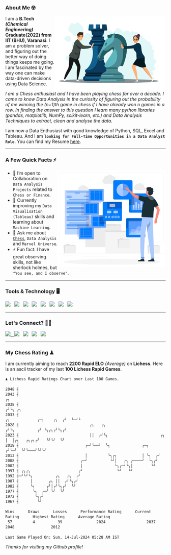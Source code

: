 ### About Me 🤓
<img align="right" alt="Coding" width="350" src="https://github.com/Laxman-Lakhan/Laxman-Lakhan/blob/master/Assets/Chess_Vector.jpg">   

I am a **B.Tech** _**(Chemical Engineering)**_ **Graduate(2022) from IIT (BHU), Varanasi**. I am a problem solver, and figuring out the better way of doing things keeps me going. I am fascinated by the way one can make data-driven decisions using Data Science. 

_I am a Chess enthusiast and I have been playing chess for over a decade. I came to know Data Analysis in the curiosity of figuring out the probability of me winning the (n+1)th game in chess if I have already won n games in a row. In finding the answer to this question I learn many python libraries (pandas, matplotlib, NumPy, scikit-learn, etc.) and Data Analysis Techniques to extract, clean and analyse the data._

I am now a Data Enthusiast with good knowledge of Python, SQL, Excel and Tableau. And I am **`looking for Full-Time Opportunities in a Data Analyst Role`**. You can find my Resume
 [here](https://drive.google.com/file/d/1UIOoogRLj5eGQFQBkuvMmTISZVdl2Ok7/view?usp=sharing).


---

### A Few Quick Facts ⚡️
<img align="right" alt="Coding" width="340" src="https://github.com/Laxman-Lakhan/Laxman-Lakhan/blob/master/Assets/Data_Vector.jpg">   

- 🤝 I’m open to Collaboration on `Data Analysis Projects` related to `Chess or Finance`.
- 📖 Currently improving my `Data Visualisation (Tableau)` skills and learning about `Machine Learning`.
- 💬 Ask me about [`Chess`](https://lichess.org/@/YourKingIsInDanger), `Data Analysis` and `Marvel Universe`.
- ⚡️ Fun fact: I have great observing skills, not like sherlock holmes, but `"You see, and I observe"`.

---
### Tools & Technology 🖥

<img src="https://img.shields.io/badge/Python-white?logo=Python&logoColor=ColorName&style=ShieldStyle" /> &nbsp;
<img src="https://img.shields.io/badge/MySQL-white?logo=MySQL&logoColor=ColorName&style=ShieldStyle" /> &nbsp;
<img src="https://img.shields.io/badge/Tableau-white?logo=Tableau&logoColor=ColorName&style=ShieldStyle" /> &nbsp;
<img src="https://img.shields.io/badge/Excel-white?logo=Microsoft+Excel&logoColor=196F3D&style=ShieldStyle" /> &nbsp;
<img src="https://img.shields.io/badge/Jupyter-white?logo=Jupyter&logoColor=ColorName&style=ShieldStyle" /> &nbsp;
<img src="https://img.shields.io/badge/pandas-white?logo=Pandas&logoColor=000080&style=ShieldStyle" /> &nbsp;
<img src="https://img.shields.io/badge/numpy-white?logo=Numpy&logoColor=85C1E9&style=ShieldStyle" /> &nbsp;
<img src="https://img.shields.io/badge/scikit learn-white?logo=Scikit+Learn&logoColor=ColorName&style=ShieldStyle" /> &nbsp;



---

### Let's Connect? 🫳🏻

<a href="mailto:laxmansingh.lakhan@gmail.com"> <img src="https://img.icons8.com/fluent/48/000000/gmail.png" width="3.5%"/> &nbsp;
[<img src="https://img.icons8.com/color/48/000000/linkedin.png" width="3.5%"/>](https://www.linkedin.com/in/laxman-lakhan/)  &nbsp;
[<img src="https://img.icons8.com/fluent/48/000000/facebook-new.png" width="3.5%"/>](https://www.facebook.com/s.laxmanlakhan/)  &nbsp;
[<img src="https://img.icons8.com/fluent/48/000000/instagram-new.png" width="3.5%"/>](https://www.instagram.com/laxman.lakhan/)  &nbsp;
[<img src="https://img.icons8.com/color/48/000000/twitter.png" width="3.5%"/>](https://twitter.com/laxman__lakhan)  &nbsp;

 ---
  
### My Chess Rating ♟
  
I am currently aiming to reach **2200 Rapid ELO** *(Average)* on **Lichess**. Here is an ascii tracker of my last **100 Lichess Rapid Games**.

  ```
  ♟︎ 𝙻𝚒𝚌𝚑𝚎𝚜𝚜 Rapid 𝚁𝚊𝚝𝚒𝚗𝚐𝚜 𝙲𝚑𝚊𝚛𝚝 𝚘𝚟𝚎𝚛 𝙻𝚊𝚜𝚝 𝟷00 𝙶𝚊𝚖𝚎𝚜.
  
2048 ┤
2043 ┤                                                                                             ╭╮
2038 ┤                                                                                            ╭╯╰╮ ╭╮
2033 ┤                                                                  ╭╮            ╭─╮    ╭╮  ╭╯  ╰─╯╰
2028 ┤                               ╭╮   ╭╮                           ╭╯╰╮          ╭╯ ╰╮╭╮╭╯╰╮╭╯
2023 ┤                               ││  ╭╯╰╮                       ╭╮ │  │╭╮   ╭╮╭╮╭╯   ╰╯╰╯  ╰╯
2018 ┤                             ╭─╯╰──╯  ╰╮              ╭─╮    ╭╯╰─╯  ╰╯╰───╯╰╯╰╯
2013 ┤                             │         ╰╮╭╮           │ ╰╮  ╭╯
2008 ┤                           ╭─╯          ╰╯│   ╭╮ ╭────╯  ╰╮╭╯
2002 ┤                           │              ╰╮╭─╯╰╮│        ╰╯
1997 ┤ ╭╮╭╮                     ╭╯               ╰╯   ╰╯
1992 ┼─╯╰╯╰╮          ╭╮   ╭╮  ╭╯
1987 ┤     │       ╭╮ ││  ╭╯╰╮╭╯
1982 ┤     ╰╮     ╭╯│╭╯╰╮╭╯  ╰╯
1977 ┤      ╰╮  ╭─╯ ╰╯  ╰╯
1972 ┤       ╰╮╭╯
1967 ┤        ╰╯ 

Wins      Draws      Losses      Performance Rating      Current Rating      Highest Rating      Average Rating
   57         4          39               2024                  2037                2048                2012     

Last Game Played On: Sun, 14-Jul-2024 05:28 AM IST
  ```
  
  
*Thanks for visiting my Github profile!*
